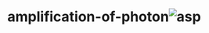 # amplification-of-photon![asp](https://github.com/kartikay-1/amplification-of-photon/assets/80682353/756bb404-d996-4e38-8301-1cd24b187b00)
